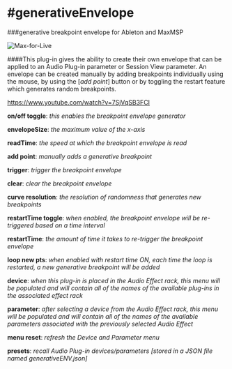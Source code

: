 #generativeEnvelope
==================

###generative breakpoint envelope for Ableton and MaxMSP

![Max-for-Live](http://christopherkonopka.com/wp-content/uploads/2014/09/generativeEnvelope.png)

####This plug-in gives the ability to create their own envelope that can be applied to an Audio Plug-in parameter or Session View parameter. An envelope can be created manually by adding breakpoints individually using the mouse, by using the [*add point*] button or by toggling the restart feature which generates random breakpoints. 

https://www.youtube.com/watch?v=7SjVqSB3FCI

**on/off toggle**: *this enables the breakpoint envelope generator*

**envelopeSize**: *the maximum value of the x-axis*

**readTime**: *the speed at which the breakpoint envelope is read*

**add point**: *manually adds a generative breakpoint*

**trigger**: *trigger the breakpoint envelope*

**clear**: *clear the breakpoint envelope*

**curve resolution**: *the resolution of randomness that generates new breakpoints*

**restartTime toggle**: *when enabled, the breakpoint envelope will be re-triggered based on a time interval*

**restartTime**: *the amount of time it takes to re-trigger the breakpoint envelope*

**loop new pts**: *when enabled with restart time ON, each time the loop is restarted, a new generative breakpoint will be added*

**device**: *when this plug-in is placed in the Audio Effect rack, this menu will be populated and will contain all of the names of the available plug-ins in the associated effect rack*

**parameter**: *after selecting a device from the Audio Effect rack, this menu will be populated and will contain all of the names of the available parameters associated with the previously selected Audio Effect*

**menu reset**: *refresh the Device and Parameter menu*

**presets**: *recall Audio Plug-in devices/parameters [stored in a JSON file named generativeENV.json]*

